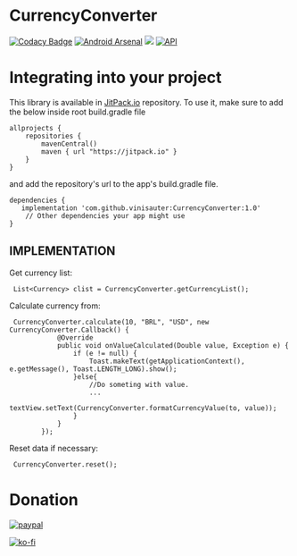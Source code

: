 # CurrencyConverter

[![Codacy Badge](https://api.codacy.com/project/badge/Grade/0a9a61b3dc7c417b8d570af084681900)](https://app.codacy.com/app/vinisauter/CurrencyConverter?utm_source=github.com&utm_medium=referral&utm_content=vinisauter/CurrencyConverter&utm_campaign=Badge_Grade_Dashboard)
[![Android Arsenal](https://img.shields.io/badge/Android%20Arsenal-CurrencyConverter-brightgreen.svg?style=flat)](https://android-arsenal.com/details/1/7070) 
[![](https://jitpack.io/v/vinisauter/CurrencyConverter.svg)](https://jitpack.io/#vinisauter/CurrencyConverter)
[![API](https://img.shields.io/badge/API-14%2B-brightgreen.svg?style=flat)](https://android-arsenal.com/api?level=14)


# Integrating into your project
This library is available in [JitPack.io](https://jitpack.io/) repository.
To use it, make sure to add the below inside root build.gradle file

```
allprojects {
    repositories {
        mavenCentral()
        maven { url "https://jitpack.io" }
    }
}
```

and add the repository's url to the app's build.gradle file.

```
dependencies {
   implementation 'com.github.vinisauter:CurrencyConverter:1.0'
    // Other dependencies your app might use
}
```

IMPLEMENTATION
----
Get currency list:
```
 List<Currency> clist = CurrencyConverter.getCurrencyList();
```
 
Calculate currency from:
```
 CurrencyConverter.calculate(10, "BRL", "USD", new CurrencyConverter.Callback() {
            @Override
            public void onValueCalculated(Double value, Exception e) {
                if (e != null) {
                    Toast.makeText(getApplicationContext(), e.getMessage(), Toast.LENGTH_LONG).show();
                }else{
                    //Do someting with value.
                    ...
                    textView.setText(CurrencyConverter.formatCurrencyValue(to, value));
                }
            }
        });
```

Reset data if necessary:
```
 CurrencyConverter.reset();
```

# Donation

[![paypal](https://img.shields.io/badge/Donate-PayPal-green.svg)](https://www.paypal.com/cgi-bin/webscr?cmd=_donations&business=ESPRDCXCN3RD2&currency_code=BRL&source=url)

[![ko-fi](https://www.ko-fi.com/img/donate_sm.png)](https://ko-fi.com/S6S8JJNM)

